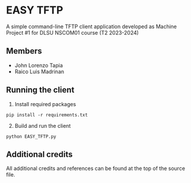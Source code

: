 # EASY TFTP
A simple command-line TFTP client application developed as Machine Project #1 for DLSU NSCOM01 course (T2 2023-2024)

## Members
- John Lorenzo Tapia
- Raico Luis Madrinan

## Running the client
1. Install required packages
```
pip install -r requirements.txt
```

2. Build and run the client
```
python EASY_TFTP.py
```

## Additional credits
All additional credits and references can be found at the top of the source file.
